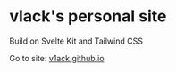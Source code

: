 # vlack's personal site

Build on Svelte Kit and Tailwind CSS

Go to site: [v1ack.github.io](https://v1ack.github.io/)
